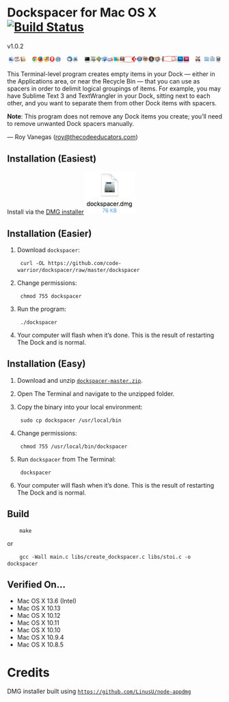 # Dockspacer for Mac OS X [![Build Status](https://travis-ci.org/code-warrior/dockspacer.svg?branch=master)](https://travis-ci.org/code-warrior/dockspacer)

v1.0.2

![Dockspacer screenshot](img/dockspacer.png "Dockspacer screenshot")

This Terminal-level program creates empty items in your Dock — either in the Applications area, or near the Recycle Bin — that you can use as spacers in order to delimit logical groupings of items. For example, you may have Sublime Text 3 and TextWrangler in your Dock, sitting next to each other, and you want to separate them from other Dock items with spacers.

**Note**: This program does not remove any Dock items you create; you’ll need to remove unwanted Dock spacers manually.

— Roy Vanegas (roy@thecodeeducators.com)

## Installation (Easiest)

Install via the [DMG installer![](img/dockspacer-dmg-screenshot.png)](https://github.com/code-warrior/dockspacer/raw/master/dmg/dockspacer.dmg)

## Installation (Easier)

1. Download `dockspacer`:

        curl -OL https://github.com/code-warrior/dockspacer/raw/master/dockspacer

2. Change permissions:

        chmod 755 dockspacer

3. Run the program:

        ./dockspacer

4. Your computer will flash when it’s done. This is the result of restarting The Dock and is normal.

## Installation (Easy)

1. Download and unzip [`dockspacer-master.zip`](https://github.com/code-warrior/dockspacer/archive/master.zip).

2. Open The Terminal and navigate to the unzipped folder.

3. Copy the binary into your local environment:

        sudo cp dockspacer /usr/local/bin

4. Change permissions:

        chmod 755 /usr/local/bin/dockspacer

5. Run `dockspacer` from The Terminal:

        dockspacer

6. Your computer will flash when it’s done. This is the result of restarting The Dock and is normal.

## Build

        make

or

        gcc -Wall main.c libs/create_dockspacer.c libs/stoi.c -o dockspacer

## Verified On...

* Mac OS X 13.6 (Intel)
* Mac OS X 10.13
* Mac OS X 10.12
* Mac OS X 10.11
* Mac OS X 10.10
* Mac OS X 10.9.4
* Mac OS X 10.8.5

# Credits

DMG installer built using [`https://github.com/LinusU/node-appdmg`](https://github.com/LinusU/node-appdmg)

